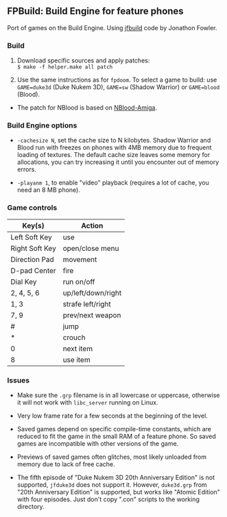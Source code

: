 ## FPBuild: Build Engine for feature phones

Port of games on the Build Engine. Using [jfbuild](https://github.com/jonof/jfbuild) code by Jonathon Fowler.

### Build

1. Download specific sources and apply patches:  
`$ make -f helper.make all patch`

2. Use the same instructions as for `fpdoom`. To select a game to build: use `GAME=duke3d` (Duke Nukem 3D), `GAME=sw` (Shadow Warrior) or `GAME=blood` (Blood).

* The patch for NBlood is based on [NBlood-Amiga](https://github.com/BSzili/NBlood-Amiga).

### Build Engine options

* `-cachesize N`, set the cache size to N kilobytes. Shadow Warrior and Blood run with freezes on phones with 4MB memory due to frequent loading of textures. The default cache size leaves some memory for allocations, you can try increasing it until you encounter out of memory errors.

* `-playanm 1`, to enable "video" playback (requires a lot of cache, you need an 8 MB phone).

### Game controls

| Key(s)         | Action             |
|----------------|--------------------|
| Left Soft Key  | use                |
| Right Soft Key | open/close menu    |
| Direction Pad  | movement           |
| D-pad Center   | fire               |
| Dial Key       | run on/off         |
| 2, 4, 5, 6     | up/left/down/right |
| 1, 3           | strafe left/right  |
| 7, 9           | prev/next weapon   |
| #              | jump               |
| *              | crouch             |
| 0              | next item          |
| 8              | use item           |

### Issues

* Make sure the `.grp` filename is in all lowercase or uppercase, otherwise it will not work with `libc_server` running on Linux.

* Very low frame rate for a few seconds at the beginning of the level.

* Saved games depend on specific compile-time constants, which are reduced to fit the game in the small RAM of a feature phone. So saved games are incompatible with other versions of the game.

* Previews of saved games often glitches, most likely unloaded from memory due to lack of free cache.

* The fifth episode of "Duke Nukem 3D 20th Anniversary Edition" is not supported, `jfduke3d` does not support it. However, `duke3d.grp` from "20th Anniversary Edition" is supported, but works like "Atomic Edition" with four episodes. Just don't copy ".con" scripts to the working directory.

